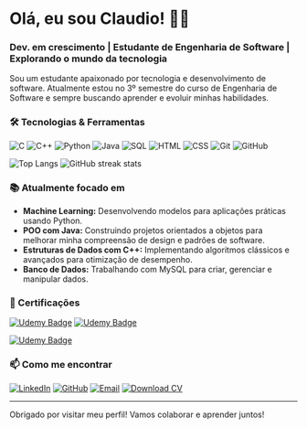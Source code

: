 # Olá, eu sou Claudio! 👋🏼
### Dev. em crescimento | Estudante de Engenharia de Software | Explorando o mundo da tecnologia

Sou um estudante apaixonado por tecnologia e desenvolvimento de software. Atualmente estou no 3º semestre do curso de Engenharia de Software e sempre buscando aprender e evoluir minhas habilidades.

### 🛠️ Tecnologias & Ferramentas
![C](https://img.shields.io/badge/C-00599C?style=for-the-badge&logo=c&logoColor=white)
![C++](https://img.shields.io/badge/C++-00599C?style=for-the-badge&logo=cplusplus&logoColor=white)
![Python](https://img.shields.io/badge/Python-3776AB?style=for-the-badge&logo=python&logoColor=white)
![Java](https://img.shields.io/badge/Java-ED8B00?style=for-the-badge&logo=java&logoColor=white)
![SQL](https://img.shields.io/badge/SQL-CC2927?style=for-the-badge&logo=microsoftsqlserver&logoColor=white)
![HTML](https://img.shields.io/badge/HTML-E34F26?style=for-the-badge&logo=html5&logoColor=white)
![CSS](https://img.shields.io/badge/CSS-1572B6?style=for-the-badge&logo=css3&logoColor=white)
![Git](https://img.shields.io/badge/Git-F05032?style=for-the-badge&logo=git&logoColor=white)
![GitHub](https://img.shields.io/badge/GitHub-100000?style=for-the-badge&logo=github&logoColor=white)


![Top Langs](https://github-readme-stats.vercel.app/api/top-langs/?username=ClaudioAMF1&langs_count=8&theme=radical&hide_border=true&title_color=FF5733&icon_color=FFC300&layout=compact&hide=Jupyter%20Notebook)  ![GitHub streak stats](https://github-readme-streak-stats.herokuapp.com/?user=ClaudioAMF1&theme=dark&hide_border=true)


### 📚 Atualmente focado em
- **Machine Learning:** Desenvolvendo modelos para aplicações práticas usando Python.
- **POO com Java:** Construindo projetos orientados a objetos para melhorar minha compreensão de design e padrões de software.
- **Estruturas de Dados com C++:** Implementando algoritmos clássicos e avançados para otimização de desempenho.
- **Banco de Dados:** Trabalhando com MySQL para criar, gerenciar e manipular dados.


### 📜 Certificações
[![Udemy Badge](https://img.shields.io/badge/Udemy-Algoritmos_e_Lógica_de_Programação-A435F0?style=for-the-badge&logo=Udemy&logoColor=white)](https://www.udemy.com/certificate/UC-7a341365-4841-4736-91e4-a1eb14b20bf1/)   [![Udemy Badge](https://img.shields.io/badge/Udemy-Java_COMPLETO_POO_+_Projetos-A435F0?style=for-the-badge&logo=Udemy&logoColor=white)](https://www.udemy.com/certificate/UC-3c4a88d1-b3c7-405c-999f-513e5b0181ae/)

[![Udemy Badge](https://img.shields.io/badge/Udemy-iOS_&_Swift_The_Complete_iOS_App_Development_Bootcamp-A435F0?style=for-the-badge&logo=Udemy&logoColor=white)](https://www.udemy.com/certificate/UC-13962c5a-48a2-4140-8c75-9bc923aa3784/)

### 📫 Como me encontrar
[![LinkedIn](https://img.shields.io/badge/LinkedIn-0077B5?style=for-the-badge&logo=linkedin&logoColor=white)](https://www.linkedin.com/in/cgfm1/)
[![GitHub](https://img.shields.io/badge/GitHub-100000?style=for-the-badge&logo=github&logoColor=white)](https://github.com/ClaudioAMF1)
[![Email](https://img.shields.io/badge/Email-D14836?style=for-the-badge&logo=gmail&logoColor=white)](mailto:cmeireles756@gmail.com)
[![Download CV](https://img.shields.io/badge/CV-Download-brightgreen?style=for-the-badge&logo=google-drive&logoColor=white)](./Curriculo-Claudio-Meireles.pdf)


---

Obrigado por visitar meu perfil! Vamos colaborar e aprender juntos!




